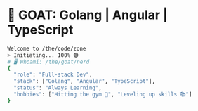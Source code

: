 # 🐐 GOAT: Golang | Angular | TypeScript  

```bash
Welcome to /the/code/zone  
> Initiating... 100% 🟢  
# 🖥️ Whoami: /the/goat/nerd
{
  "role": "Full-stack Dev",
  "stack": ["Golang", "Angular", "TypeScript"],
  "status": "Always Learning",
  "hobbies": ["Hitting the gym 💪", "Leveling up skills 📚"]
}
